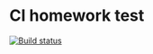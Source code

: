 # CI homework test

[![Build status](https://ci.appveyor.com/api/projects/status/7irp0s6t0kufnold?svg=true)](https://ci.appveyor.com/project/Vladimir-Study/homework-js-test)